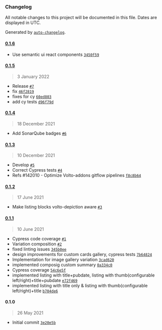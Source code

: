 ### Changelog

All notable changes to this project will be documented in this file. Dates are displayed in UTC.

Generated by [`auto-changelog`](https://github.com/CookPete/auto-changelog).

#### [0.1.6](https://github.com/eea/volto-listing-block/compare/0.1.5...0.1.6)

- Use semantic ui react components [`3450f59`](https://github.com/eea/volto-listing-block/commit/3450f5923c70570572fb9b883e391bf738d17a5a)

#### [0.1.5](https://github.com/eea/volto-listing-block/compare/0.1.4...0.1.5)

> 3 January 2022

- Release [`#7`](https://github.com/eea/volto-listing-block/pull/7)
- fix [`46f2819`](https://github.com/eea/volto-listing-block/commit/46f2819c685484ce8974f457389f069791cccc4e)
- fixes for cy [`60ed803`](https://github.com/eea/volto-listing-block/commit/60ed80399f44c6d7ed6d27a776ea5f9e8663f734)
- add cy tests [`d96f79d`](https://github.com/eea/volto-listing-block/commit/d96f79deccda8b047fe0501b4902860a2ac1ca0c)

#### [0.1.4](https://github.com/eea/volto-listing-block/compare/0.1.3...0.1.4)

> 18 December 2021

- Add SonarQube badges [`#6`](https://github.com/eea/volto-listing-block/pull/6)

#### [0.1.3](https://github.com/eea/volto-listing-block/compare/0.1.2...0.1.3)

> 10 December 2021

- Develop [`#5`](https://github.com/eea/volto-listing-block/pull/5)
- Correct Cypress tests [`#4`](https://github.com/eea/volto-listing-block/pull/4)
- Refs #142010 - Optimize Volto-addons gitflow pipelines [`f8c8b64`](https://github.com/eea/volto-listing-block/commit/f8c8b642c0de6db65b7a67515164dcafae359686)

#### [0.1.2](https://github.com/eea/volto-listing-block/compare/0.1.1...0.1.2)

> 17 June 2021

- Make listing blocks volto-depiction aware [`#3`](https://github.com/eea/volto-listing-block/pull/3)

#### [0.1.1](https://github.com/eea/volto-listing-block/compare/0.1.0...0.1.1)

> 10 June 2021

- Cypress code coverage [`#1`](https://github.com/eea/volto-listing-block/pull/1)
- Variation composition [`#2`](https://github.com/eea/volto-listing-block/pull/2)
- fixed linting issues [`345b0ee`](https://github.com/eea/volto-listing-block/commit/345b0ee952ba45173fd337c52021eb4aa5e6278e)
- design improvements for custom cards gallery, cypress tests [`7b64824`](https://github.com/eea/volto-listing-block/commit/7b648249a427c90a3752a1c2a59f7d5f37b11bc2)
- Implementation for image gallery variation [`3cad620`](https://github.com/eea/volto-listing-block/commit/3cad620d98292622556e8a5160155a94e1ffc419)
- implemented composig custom summary [`0a334c0`](https://github.com/eea/volto-listing-block/commit/0a334c0a9df79b3436934cb632aebef8651cf731)
- Cypress coverage [`54c6e5f`](https://github.com/eea/volto-listing-block/commit/54c6e5f213896cd7bde74d4bf1cd1b3fb5f1abb7)
- implemented listing with title+pubdate, listing with thumb(configurable left/right)+title+pubdate [`e72f469`](https://github.com/eea/volto-listing-block/commit/e72f4690158d85a703555d2982f62e3cc35c8bdc)
- implemented listing with title only & listing with thumb(configurable left/right)+title [`b704de6`](https://github.com/eea/volto-listing-block/commit/b704de6fcb2c6fa7722f26d6165d6aa56e176e5c)

#### 0.1.0

> 26 May 2021

- Initial commit [`3e20e5b`](https://github.com/eea/volto-listing-block/commit/3e20e5b483e4c3b826be44f4dd549ec445280b39)
